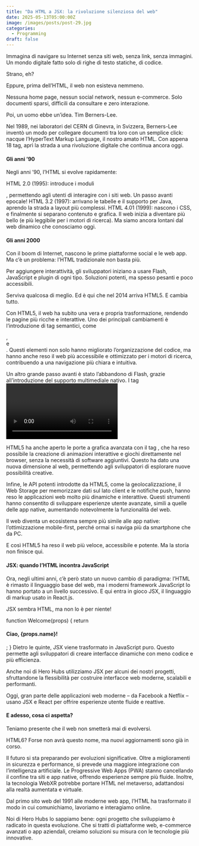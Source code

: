 ```yaml
---
title: "Da HTML a JSX: la rivoluzione silenziosa del web"
date: 2025-05-13T05:00:00Z
image: /images/posts/post-29.jpg
categories: 
  - Programming
draft: false
---
```


Immagina di navigare su Internet senza siti web, senza link, senza immagini. Un mondo digitale fatto solo di righe di testo statiche, di codice.

Strano, eh?

Eppure, prima dell’HTML, il web non esisteva nemmeno.

Nessuna home page, nessun social network, nessun e-commerce. Solo documenti sparsi, difficili da consultare e zero interazione.

Poi, un uomo ebbe un’idea. Tim Berners-Lee.

Nel 1989, nei laboratori del CERN di Ginevra, in Svizzera, Berners-Lee inventò un modo per collegare documenti tra loro con un semplice click: nacque l’HyperText Markup Language, il nostro amato HTML. Con appena 18 tag, aprì la strada a una rivoluzione digitale che continua ancora oggi.

#### Gli anni ’90
Negli anni ’90, l’HTML si evolve rapidamente:

HTML 2.0 (1995): introduce i moduli <form>, permettendo agli utenti di interagire con i siti web. Un passo avanti epocale!
HTML 3.2 (1997): arrivano le tabelle e il supporto per Java, aprendo la strada a layout più complessi.
HTML 4.01 (1999): nascono i CSS, e finalmente si separano contenuto e grafica. Il web inizia a diventare più bello (e più leggibile per i motori di ricerca).
Ma siamo ancora lontani dal web dinamico che conosciamo oggi.

#### Gli anni 2000
Con il boom di Internet, nascono le prime piattaforme social e le web app. Ma c’è un problema: l’HTML tradizionale non basta più.

Per aggiungere interattività, gli sviluppatori iniziano a usare Flash, JavaScript e plugin di ogni tipo. Soluzioni potenti, ma spesso pesanti e poco accessibili.

Serviva qualcosa di meglio. Ed è qui che nel 2014 arriva HTML5. E cambia tutto.

Con HTML5, il web ha subito una vera e propria trasformazione, rendendo le pagine più ricche e interattive. Uno dei principali cambiamenti è l’introduzione di tag semantici, come <article>, <section> e <nav>. Questi elementi non solo hanno migliorato l’organizzazione del codice, ma hanno anche reso il web più accessibile e ottimizzato per i motori di ricerca, contribuendo a una navigazione più chiara e intuitiva.

Un altro grande passo avanti è stato l’abbandono di Flash, grazie all’introduzione del supporto multimediale nativo. I tag <video> e <audio> hanno consentito di integrare contenuti multimediali direttamente nelle pagine web, senza la necessità di plugin esterni, migliorando la performance e l’esperienza utente.

HTML5 ha anche aperto le porte a grafica avanzata con il tag <canvas>, che ha reso possibile la creazione di animazioni interattive e giochi direttamente nel browser, senza la necessità di software aggiuntivi. Questo ha dato una nuova dimensione al web, permettendo agli sviluppatori di esplorare nuove possibilità creative.

Infine, le API potenti introdotte da HTML5, come la geolocalizzazione, il Web Storage per memorizzare dati sul lato client e le notifiche push, hanno reso le applicazioni web molto più dinamiche e interattive. Questi strumenti hanno consentito di sviluppare esperienze utente avanzate, simili a quelle delle app native, aumentando notevolmente la funzionalità del web.

Il web diventa un ecosistema sempre più simile alle app native: l’ottimizzazione mobile-first, perché ormai si naviga più da smartphone che da PC.

E così HTML5 ha reso il web più veloce, accessibile e potente. Ma la storia non finisce qui.

#### JSX: quando l’HTML incontra JavaScript
Ora, negli ultimi anni, c’è però stato un nuovo cambio di paradigma: l’HTML è rimasto il linguaggio base del web, ma i moderni framework JavaScript lo hanno portato a un livello successivo. E qui entra in gioco JSX, il linguaggio di markup usato in React.js.

JSX sembra HTML, ma non lo è per niente!

function Welcome(props) {
  return <h1>Ciao, {props.name}!</h1>;
}
Dietro le quinte, JSX viene trasformato in JavaScript puro. Questo permette agli sviluppatori di creare interfacce dinamiche con meno codice e più efficienza.

Anche noi di Hero Hubs utilizziamo JSX per alcuni dei nostri progetti, sfruttandone la flessibilità per costruire interfacce web moderne, scalabili e performanti.

Oggi, gran parte delle applicazioni web moderne – da Facebook a Netflix – usano JSX e React per offrire esperienze utente fluide e reattive.

#### E adesso, cosa ci aspetta?
Teniamo presente che il web non smetterà mai di evolversi.

HTML6? Forse non avrà questo nome, ma nuovi aggiornamenti sono già in corso.

Il futuro si sta preparando per evoluzioni significative. Oltre a miglioramenti in sicurezza e performance, si prevede una maggiore integrazione con l’intelligenza artificiale. Le Progressive Web Apps (PWA) stanno cancellando il confine tra siti e app native, offrendo esperienze sempre più fluide. Inoltre, la tecnologia WebXR potrebbe portare HTML nel metaverso, adattandosi alla realtà aumentata e virtuale.

Dal primo sito web del 1991 alle moderne web app, l’HTML ha trasformato il modo in cui comunichiamo, lavoriamo e interagiamo online.

Noi di Hero Hubs lo sappiamo bene: ogni progetto che sviluppiamo è radicato in questa evoluzione. Che si tratti di piattaforme web, e-commerce avanzati o app aziendali, creiamo soluzioni su misura con le tecnologie più innovative.